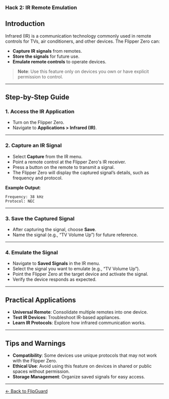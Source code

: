 ### **Hack 2: IR Remote Emulation**

## **Introduction**
Infrared (IR) is a communication technology commonly used in remote controls for TVs, air conditioners, and other devices. The Flipper Zero can:
- **Capture IR signals** from remotes.
- **Store the signals** for future use.
- **Emulate remote controls** to operate devices.

> **Note**: Use this feature only on devices you own or have explicit permission to control.

---

## **Step-by-Step Guide**

### **1. Access the IR Application**
- Turn on the Flipper Zero.
- Navigate to **Applications > Infrared (IR)**.

---

### **2. Capture an IR Signal**
- Select **Capture** from the IR menu.
- Point a remote control at the Flipper Zero's IR receiver.
- Press a button on the remote to transmit a signal.
- The Flipper Zero will display the captured signal’s details, such as frequency and protocol.

**Example Output**:
```
Frequency: 38 kHz
Protocol: NEC
```

---

### **3. Save the Captured Signal**
- After capturing the signal, choose **Save**.
- Name the signal (e.g., “TV Volume Up”) for future reference.

---

### **4. Emulate the Signal**
- Navigate to **Saved Signals** in the IR menu.
- Select the signal you want to emulate (e.g., “TV Volume Up”).
- Point the Flipper Zero at the target device and activate the signal.
- Verify the device responds as expected.

---

## **Practical Applications**
- **Universal Remote**: Consolidate multiple remotes into one device.
- **Test IR Devices**: Troubleshoot IR-based appliances.
- **Learn IR Protocols**: Explore how infrared communication works.

---

## **Tips and Warnings**
- **Compatibility**: Some devices use unique protocols that may not work with the Flipper Zero.
- **Ethical Use**: Avoid using this feature on devices in shared or public spaces without permission.
- **Storage Management**: Organize saved signals for easy access.

---

[← Back to FlipGuard](./README.md)
